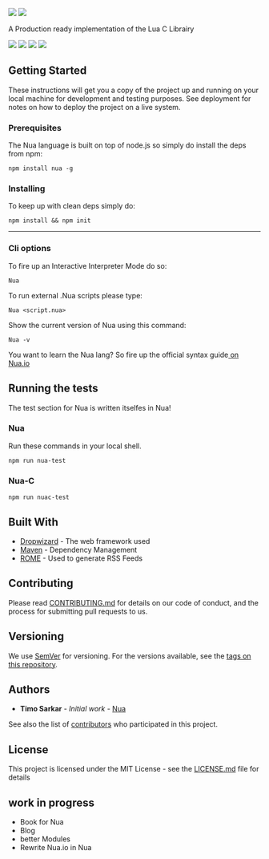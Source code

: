 <img src="https://github.com/Nua-lang/Images/blob/master/NuaLogoName.png"></img> <img src="https://github.com/Nua-lang/Images/blob/master/grafik.png"></img>


A Production ready implementation of the Lua C Librairy

![](https://img.shields.io/badge/build-passing-brightgreen)
![](https://img.shields.io/badge/circleci-passing-brightgreen)
![](https://img.shields.io/badge/chat-on%20googleGroups-dodgerblue)
![](https://img.shields.io/badge/Self--host-passing-dodgerblue)


## Getting Started

These instructions will get you a copy of the project up and running on your local machine for development and testing purposes. See deployment for notes on how to deploy the project on a live system.

### Prerequisites

The Nua language is built on top of node.js so simply do install the deps from npm:

```
npm install nua -g
```

### Installing

To keep up with clean deps simply do:

```
npm install && npm init
```
<hr>

### Cli options

To fire up an Interactive Interpreter Mode do so:

```
Nua
```


To run external .Nua scripts please type:

```
Nua <script.nua>
```

Show the current version of Nua using this command:

```
Nua -v
```

You want to learn the Nua lang? So fire up the official syntax guide<a href=""> on Nua.io</a>


## Running the tests

The test section for Nua is written itselfes in Nua!

### Nua

Run these commands in your local shell.

```
npm run nua-test
```

### Nua-C


```
npm run nuac-test
```



## Built With

* [Dropwizard](http://www.dropwizard.io/1.0.2/docs/) - The web framework used
* [Maven](https://maven.apache.org/) - Dependency Management
* [ROME](https://rometools.github.io/rome/) - Used to generate RSS Feeds

## Contributing

Please read [CONTRIBUTING.md](https://gist.github.com//) for details on our code of conduct, and the process for submitting pull requests to us.

## Versioning

We use [SemVer](http://semver.org/) for versioning. For the versions available, see the [tags on this repository](https://github.com/your/project/tags). 

## Authors

* **Timo Sarkar** - *Initial work* - [Nua](https://github.com/Nua-lang)

See also the list of [contributors](https://github.com/your/project/contributors) who participated in this project.

## License

This project is licensed under the MIT License - see the [LICENSE.md](LICENSE.md) file for details

## work in progress

* Book for Nua
* Blog
* better Modules
* Rewrite Nua.io in Nua

